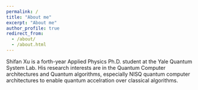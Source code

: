 ```yaml
---
permalink: /
title: "About me"
excerpt: "About me"
author_profile: true
redirect_from: 
  - /about/
  - /about.html
---
```


Shifan Xu is a forth-year Applied Physics Ph.D. student at the Yale Quantum System Lab. His research interests are in the Quantum Computer architectures and Quantum algorithms, especially NISQ quantum computer architectures to enable quantum accelration over classical algorithms.


